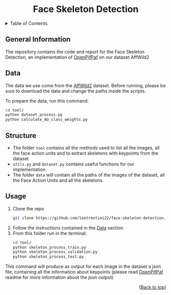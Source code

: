 
<div id="top"></div>

<br />
<div align="center">
<h1 align="center">Face Skeleton Detection</h1>

</div>

<details>
  <summary>Table of Contents</summary>
  <ol>
    <li><a href="#General-Information">General Information</a></li>
    <li><a href="#Data">Data</a></li>
    <li><a href="#Structure">Structure</a></li>
    <li><a href="#Usage">Usage</a></li>
  </ol>
</details>

## General Information

The repository contains the code and report for the Face Skeleton Detection, an implementation of [OpenPifPaf](https://openpifpaf.github.io/intro.html) on our dataset AffWild2

## Data

The data we use come from the [AffWild2](https://www.aicrowd.com/challenges/epfl-machine-learning-higgs/dataset_files) dataset. Before running, please be sure to download the data and change the paths inside the scripts.

To prepare the data, run this command:
   ```sh
   cd tool/
   python dataset_process.py
   python calculate_AU_class_weights.py
   ```

## Structure

- The folder `tool` contains all the methods used to list all the images, all the face action units and to extract skeletons with keypoints from the dataset
- `utils.py` and `dataset.py` contains useful functions for our implementation
- The folder `data` will contain all the paths of the images of the dataset, all the Face Action Units and all the skeletons.

## Usage

1. Clone the repo
   ```sh
   git clone https://github.com/leotrentini22/face-skeleton-detection.git
   ```
2. Follow the instructions contained in the [Data](#data) section
3. From this folder run in the terminal:
   ```sh
   cd tool/
   python skeleton_process_train.py
   python skeleton_process_validation.py
   python skeleton_process_test.py
   ```
This command will produce as output for each image in the dataset a json file, containing all the information about keypoints (please read [OpenPifPaf](https://openpifpaf.github.io/intro.html) readme for more information about the json output)

<p align="right">(<a href="#top">Back to top</a>)</p>
